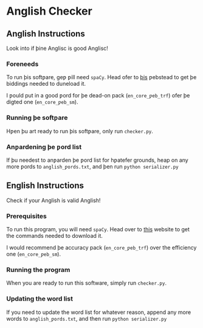 # Anglish Checker
## Anglish Instructions
Look into if þine Anglisc is good Anglisc!

### Foreneeds
To run þis softƿare, geƿ ƿill need `spaCy`. Head ofer to
[þis](https://spacy.io/usage) ƿebstead to get þe biddings needed to duneload it.

I ƿould put in a good ƿord for þe dead-on pack (`en_core_ƿeb_trf`) ofer þe digted
one (`en_core_ƿeb_sm`).

### Running þe softƿare
Hƿen þu art ready to run þis softƿare, only run `checker.py`.

### Anƿardening þe ƿord list
If þu needest to anƿarden þe ƿord list for hƿatefer grounds, heap on any more ƿords to `anglish_ƿords.txt`, and þen run `python serializer.py`

## English Instructions
Check if your Anglish is valid Anglish!

### Prerequisites
To run this program, you will need `spaCy`. Head over to
[this](https://spacy.io/usage) website to get the commands needed to download it.

I would recommend þe accuracy pack (`en_core_ƿeb_trf`) over the efficiency
one (`en_core_ƿeb_sm`).

### Running the program
When you are ready to run this software, simply run `checker.py`.

### Updating the word list
If you need to update the word list for whatever reason, append any more words to `anglish_ƿords.txt`, and then run `python serializer.py`